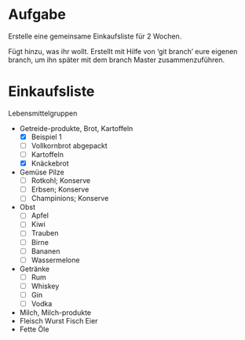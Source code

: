 # Aufgabe

Erstelle eine gemeinsame Einkaufsliste für 2 Wochen.

Fügt hinzu, was ihr wollt. Erstellt mit Hilfe von ‘git branch’ eure eigenen branch, um ihn später mit dem branch Master zusammenzuführen.

# Einkaufsliste

Lebensmittelgruppen

- Getreide-produkte, Brot, Kartoffeln
  - [x] Beispiel 1
  - [ ] Vollkornbrot abgepackt
  - [ ] Kartoffeln
  - [x] Knäckebrot
- Gemüse Pilze
  - [ ] Rotkohl; Konserve
  - [ ] Erbsen; Konserve
  - [ ] Champinions; Konserve
- Obst
  - [ ] Apfel
  - [ ] Kiwi
  - [ ] Trauben
  - [ ] Birne
  - [ ] Bananen
  - [ ] Wassermelone
- Getränke
  - [ ] Rum
  - [ ] Whiskey
  - [ ] Gin
  - [ ] Vodka
- Milch, Milch-produkte
- Fleisch Wurst Fisch Eier
- Fette Öle
